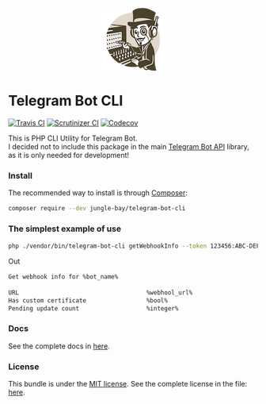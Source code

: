 <p align="center">
    <a href="https://github.com/jungle-bay/telegram-bot-cli">
        <img width="128" height="128" src="logo.png" alt="Telegram Bot CLI Logo">
    </a>
</p>

# Telegram Bot CLI

[![Travis CI](https://img.shields.io/travis/jungle-bay/telegram-bot-cli.svg?style=flat)](https://travis-ci.org/jungle-bay/telegram-bot-cli)
[![Scrutinizer CI](https://img.shields.io/scrutinizer/g/jungle-bay/telegram-bot-cli.svg?style=flat)](https://scrutinizer-ci.com/g/jungle-bay/telegram-bot-cli)
[![Codecov](https://img.shields.io/codecov/c/github/jungle-bay/telegram-bot-cli.svg?style=flat)](https://codecov.io/gh/jungle-bay/telegram-bot-cli)

This is PHP CLI Utility for Telegram Bot. <br />
I decided not to include this package in the main [Telegram Bot API](https://github.com/jungle-bay/telegram-bot-api) library, as it is only needed for development!

### Install

The recommended way to install is through [Composer](https://getcomposer.org/doc/00-intro.md#introduction):

```bash
composer require --dev jungle-bay/telegram-bot-cli
```

### The simplest example of use

```bash
php ./vendor/bin/telegram-bot-cli getWebhookInfo --token 123456:ABC-DEF1234ghIkl-zyx57W2v1u123ew11
```

Out

```
Get webhook info for %bot_name%

URL                                    %webhool_url%
Has custom certificate                 %bool%
Pending update count                   %integer%
```

### Docs

See the complete docs in [here](https://github.com/jungle-bay/telegram-bot-cli/blob/master/docs/readme.md).

### License

This bundle is under the [MIT license](http://opensource.org/licenses/MIT). See the complete license in the file: [here](https://github.com/jungle-bay/telegram-bot-cli/blob/master/license.txt).
